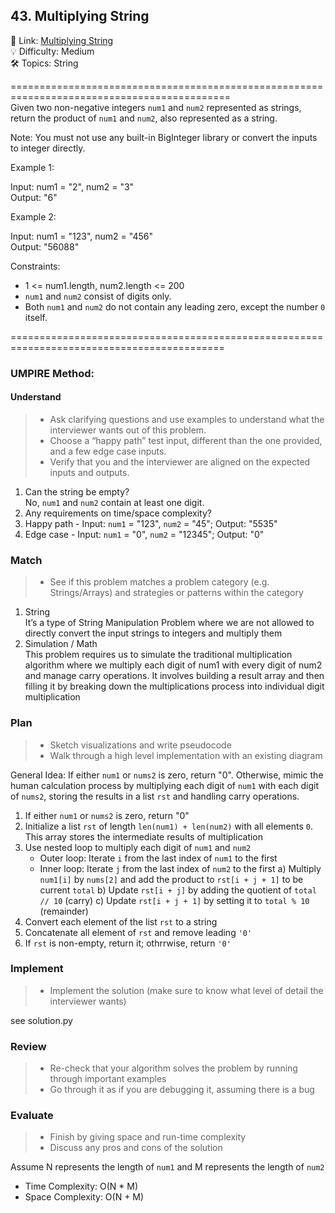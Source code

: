 ## 43. Multiplying String
🔗  Link: [Multiplying String](https://leetcode.com/problems/multiply-strings/description/)<br>
💡 Difficulty: Medium<br>
🛠️ Topics: String<br>

============================================================================================<br>
Given two non-negative integers `num1` and `num2` represented as strings, return the product of `num1` and `num2`, also represented as a string.

Note: You must not use any built-in BigInteger library or convert the inputs to integer directly.

 

Example 1:<br>

Input: num1 = "2", num2 = "3"<br>
Output: "6"<br>

Example 2:<br>

Input: num1 = "123", num2 = "456"<br>
Output: "56088"<br>
 

Constraints:<br>

- 1 <= num1.length, num2.length <= 200
- `num1` and `num2` consist of digits only.
- Both `num1` and `num2` do not contain any leading zero, except the number `0` itself.

===========================================================================================<br>
### UMPIRE Method:
#### Understand

> - Ask clarifying questions and use examples to understand what the interviewer wants out of this problem.
> - Choose a “happy path” test input, different than the one provided, and a few edge case inputs. 
> - Verify that you and the interviewer are aligned on the expected inputs and outputs.
1. Can the string be empty?<br>
   No, `num1` and `num2` contain at least one digit.<br>
2. Any requirements on time/space complexity?<br>
3. Happy path - Input: `num1` = "123", `num2` = "45"; Output: "5535"
5. Edge case - Input: `num1` = "0", `num2` = "12345"; Output: "0"

### Match
> - See if this problem matches a problem category (e.g. Strings/Arrays) and strategies or patterns within the category
1. String<br>
   It’s a type of String Manipulation Problem where we are not allowed to directly convert the input strings to integers and multiply them
2. Simulation / Math<br>
   This problem requires us to simulate the traditional multiplication algorithm where we multiply each digit of num1 with every digit of num2 and manage carry operations.
   It involves building a result array and then filling it by breaking down the multiplications process into individual digit multiplication
   
### Plan
> - Sketch visualizations and write pseudocode
> - Walk through a high level implementation with an existing diagram

General Idea: If either `num1` or `nums2` is zero, return "0". Otherwise, mimic the human calculation process by multiplying each digit of `num1` with each digit of `nums2`, storing the results in a list `rst` and handling carry operations.<br>

1) If either `num1` or `nums2` is zero, return "0"
2) Initialize a list `rst` of length `len(num1) + len(num2)` with all elements `0`. This array stores the intermediate results of multiplication
3) Use nested loop to multiply each digit of `num1` and `num2`
   - Outer loop: Iterate `i` from the last index of `num1` to the first
   - Inner loop: Iterate `j` from the last index of `num2` to the first
   a) Multiply `num1[i]` by `nums[2]` and add the product to `rst[i + j + 1]` to be current `total`
   b) Update `rst[i + j]` by adding the quotient of `total // 10` (carry)
   c) Update `rst[i + j + 1]` by  setting it to `total % 10` (remainder)
6) Convert each element of the list `rst` to a string
7) Concatenate all element of `rst` and remove leading `'0'`
8) If `rst` is non-empty, return it; othrrwise, return `'0'`
    
### Implement
> - Implement the solution (make sure to know what level of detail the interviewer wants)

see solution.py

### Review
> - Re-check that your algorithm solves the problem by running through important examples
> - Go through it as if you are debugging it, assuming there is a bug
### Evaluate
> - Finish by giving space and run-time complexity
> - Discuss any pros and cons of the solution

Assume N represents the length of `num1` and M represents the length of `num2`

- Time Complexity: O(N * M)
- Space Complexity: O(N + M)
